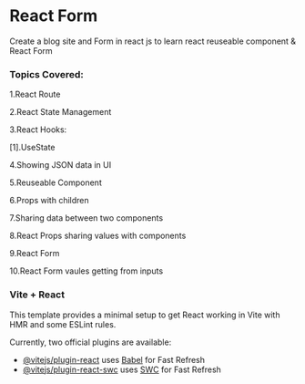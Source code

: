 # React Form

Create a blog site and Form in react js to learn react reuseable component & React Form

### Topics Covered:

1.React Route

2.React State Management

3.React Hooks:

[1].UseState

4.Showing JSON data in UI

5.Reuseable Component

6.Props with children

7.Sharing data between two components

8.React Props sharing values with components

9.React Form

10.React Form vaules getting from inputs

### Vite + React

This template provides a minimal setup to get React working in Vite with HMR and some ESLint rules.

Currently, two official plugins are available:

- [@vitejs/plugin-react](https://github.com/vitejs/vite-plugin-react/blob/main/packages/plugin-react/README.md) uses [Babel](https://babeljs.io/) for Fast Refresh
- [@vitejs/plugin-react-swc](https://github.com/vitejs/vite-plugin-react-swc) uses [SWC](https://swc.rs/) for Fast Refresh
